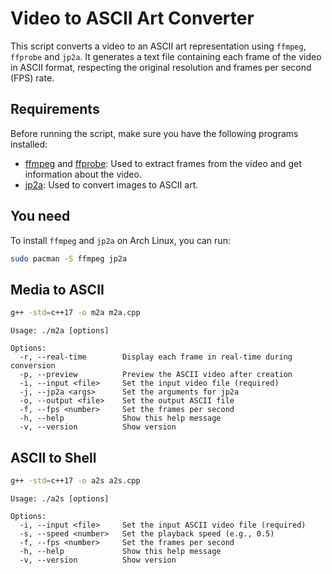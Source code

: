 # Video to ASCII Art Converter

This script converts a video to an ASCII art representation using `ffmpeg`, `ffprobe` and `jp2a`. It generates a text file containing each frame of the video in ASCII format, respecting the original resolution and frames per second (FPS) rate.

## Requirements

Before running the script, make sure you have the following programs installed:

- [ffmpeg](https://ffmpeg.org/) and [ffprobe](https://ffmpeg.org/): Used to extract frames from the video and get information about the video.
- [jp2a](https://github.com/cslarsen/jp2a): Used to convert images to ASCII art.

## You need

To install `ffmpeg` and `jp2a` on Arch Linux, you can run:

```bash
sudo pacman -S ffmpeg jp2a
```

## Media to ASCII

```sh
g++ -std=c++17 -o m2a m2a.cpp
```

```text
Usage: ./m2a [options]

Options:
  -r, --real-time        Display each frame in real-time during conversion
  -p, --preview          Preview the ASCII video after creation
  -i, --input <file>     Set the input video file (required)
  -j, --jp2a <args>      Set the arguments for jp2a
  -o, --output <file>    Set the output ASCII file
  -f, --fps <number>     Set the frames per second
  -h, --help             Show this help message
  -v, --version          Show version
```

## ASCII to Shell

```sh
g++ -std=c++17 -o a2s a2s.cpp
```

```text
Usage: ./a2s [options]

Options:
  -i, --input <file>     Set the input ASCII video file (required)
  -s, --speed <number>   Set the playback speed (e.g., 0.5)
  -f, --fps <number>     Set the frames per second
  -h, --help             Show this help message
  -v, --version          Show version
```
